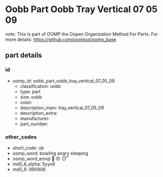 # Oobb Part Oobb Tray Vertical 07 05 09  

note: This is part of OOMP the Oopen Organization Method For Parts. For more details: https://github.com/oomlout/oomp_base

##  part details





### id
* oomp_id: oobb_part_oobb_tray_vertical_07_05_09
  * classification: oobb
  * type: part
  * size: oobb
  * color: 
  * description_main: tray_vertical_07_05_09
  * description_extra: 
  * manufacturer: 
  * part_number: 

### other_codes
* short_code: ob
* oomp_word: bowling angry sleeping
* oomp_word_emoji :bowling: :angry: :sleeping:
* md5_6_alpha: 5yyo6
* md5_6: 990906